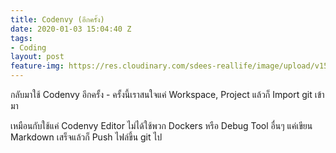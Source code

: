 ```yaml
---
title: Codenvy (อีกครั้ง)
date: 2020-01-03 15:04:40 Z
tags:
- Coding
layout: post
feature-img: https://res.cloudinary.com/sdees-reallife/image/upload/v1555658919/sample_feature_img.png
---
```


กลับมาใช้ Codenvy อีกครั้ง - ครั้งนี้เราสนใจแค่ Workspace, Project แล้วก็ Import git เข้ามา

<i class="fa fa-child" style="color:plum"></i>

เหมือนกับใช้แค่ Codenvy Editor ไม่ได้ใช้พวก Dockers หรือ Debug Tool อื่นๆ แค่เขียน Markdown เสร็จแล้วก็ Push ไฟล์ขึ้น git ไป